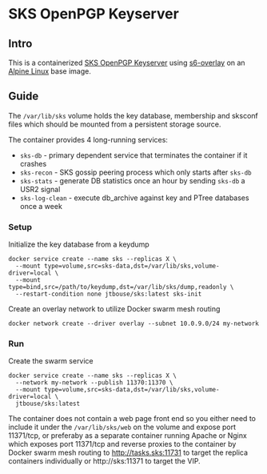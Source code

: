 # SKS OpenPGP Keyserver

## Intro

This is a containerized [SKS OpenPGP Keyserver](https://bitbucket.org/skskeyserver/sks-keyserver/) using [s6-overlay](https://github.com/just-containers/s6-overlay) on an [Alpine Linux](http://alpinelinux.org) base image.

## Guide

The `/var/lib/sks` volume holds the key database, membership and sksconf files which should be mounted from a persistent storage source.

The container provides 4 long-running services:
- `sks-db` - primary dependent service that terminates the container if it crashes
- `sks-recon` - SKS gossip peering process which only starts after `sks-db`
- `sks-stats` - generate DB statistics once an hour by sending `sks-db` a USR2 signal
- `sks-log-clean` - execute db_archive against key and PTree databases once a week

### Setup

Initialize the key database from a keydump

```
docker service create --name sks --replicas X \
  --mount type=volume,src=sks-data,dst=/var/lib/sks,volume-driver=local \
  --mount type=bind,src=/path/to/keydump,dst=/var/lib/sks/dump,readonly \
  --restart-condition none jtbouse/sks:latest sks-init
```

Create an overlay network to utilize Docker swarm mesh routing

```
docker network create --driver overlay --subnet 10.0.9.0/24 my-network
```

### Run

Create the swarm service

```
docker service create --name sks --replicas X \
  --network my-network --publish 11370:11370 \
  --mount type=volume,src=sks-data,dst=/var/lib/sks,volume-driver=local \
  jtbouse/sks:latest
```

The container does not contain a web page front end so you either need to include it under the `/var/lib/sks/web` on the volume and expose port 11371/tcp, or preferaby as a separate container running Apache or Nginx which exposes port 11371/tcp and reverse proxies to the container by Docker swarm mesh routing to http://tasks.sks:11731 to target the replica containers individually or http://sks:11371 to target the VIP.